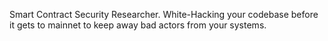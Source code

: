Smart Contract Security Researcher. White-Hacking your codebase before it gets to mainnet to keep away bad actors from your systems.
